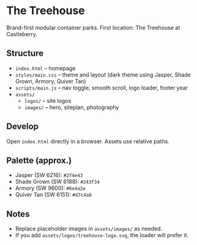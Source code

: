 # The Treehouse

Brand-first modular container parks. First location: The Treehouse at Castleberry.

## Structure

- `index.html` – homepage
- `styles/main.css` – theme and layout (dark theme using Jasper, Shade Grown, Armory, Quiver Tan)
- `scripts/main.js` – nav toggle, smooth scroll, logo loader, footer year
- `assets/`
  - `logos/` – site logos
  - `images/` – hero, siteplan, photography

## Develop

Open `index.html` directly in a browser. Assets use relative paths.

## Palette (approx.)
- Jasper (SW 6216): `#2f4e43`
- Shade Grown (SW 6188): `#243f34`
- Armory (SW 9600): `#6e4a2e`
- Quiver Tan (SW 6151): `#d7c4a8`

## Notes
- Replace placeholder images in `assets/images/` as needed.
- If you add `assets/logos/treehouse-logo.svg`, the loader will prefer it.
